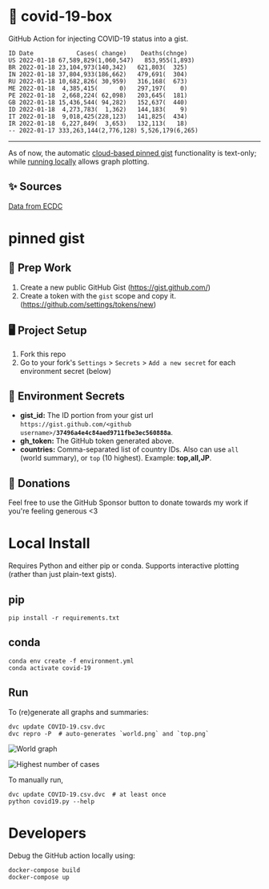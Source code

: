 # 🏥 covid-19-box

GitHub Action for injecting COVID-19 status into a gist.

```
ID Date            Cases( change)    Deaths(chnge)
US 2022-01-18 67,589,829(1,060,547)   853,955(1,893)
BR 2022-01-18 23,104,973(140,342)   621,803(  325)
IN 2022-01-18 37,804,933(186,662)   479,691(  304)
RU 2022-01-18 10,682,826( 30,959)   316,168(  673)
ME 2022-01-18  4,385,415(      0)   297,197(    0)
PE 2022-01-18  2,668,224( 62,098)   203,645(  181)
GB 2022-01-18 15,436,544( 94,282)   152,637(  440)
ID 2022-01-18  4,273,783(  1,362)   144,183(    9)
IT 2022-01-18  9,018,425(228,123)   141,825(  434)
IR 2022-01-18  6,227,849(  3,653)   132,113(   18)
-- 2022-01-17 333,263,144(2,776,128) 5,526,179(6,265)
```

---

As of now, the automatic [cloud-based pinned gist](#pinned-gist) functionality is text-only;
while [running locally](#local-install) allows graph plotting.

## ✨ Sources

[Data from ECDC](https://www.ecdc.europa.eu/en/publications-data/download-todays-data-geographic-distribution-covid-19-cases-worldwide)

# pinned gist

## 🎒 Prep Work
1. Create a new public GitHub Gist (https://gist.github.com/)
1. Create a token with the `gist` scope and copy it. (https://github.com/settings/tokens/new)

## 🖥 Project Setup
1. Fork this repo
1. Go to your fork's `Settings` > `Secrets` > `Add a new secret` for each environment secret (below)

## 🤫 Environment Secrets
- **gist_id:** The ID portion from your gist url `https://gist.github.com/<github username>/`**`37496a4e4c84aed9711fbe3ec560888a`**.
- **gh_token:** The GitHub token generated above.
- **countries:** Comma-separated list of country IDs. Also can use `all` (world summary), or `top` (10 highest). Example: **top,all,JP**.

## 💸 Donations

Feel free to use the GitHub Sponsor button to donate towards my work if you're feeling generous <3

# Local Install

Requires Python and either pip or conda. Supports interactive plotting (rather than just plain-text gists).

## pip

```
pip install -r requirements.txt
```

## conda

```
conda env create -f environment.yml
conda activate covid-19
```

## Run

To (re)generate all graphs and summaries:

```
dvc update COVID-19.csv.dvc
dvc repro -P  # auto-generates `world.png` and `top.png`
```

![World graph](world.png)

![Highest number of cases](top.png)

To manually run,

```
dvc update COVID-19.csv.dvc  # at least once
python covid19.py --help
```

# Developers

Debug the GitHub action locally using:

```
docker-compose build
docker-compose up
```

